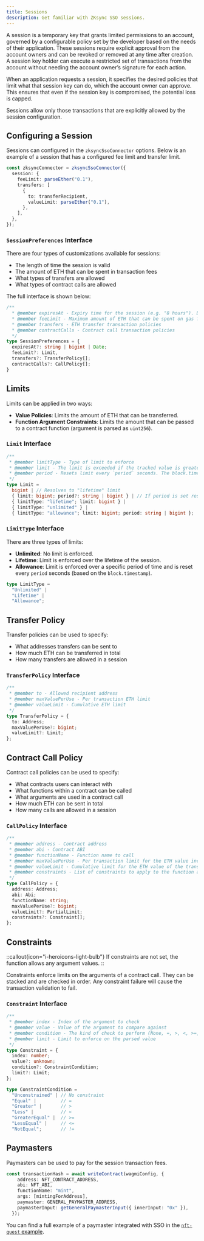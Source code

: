 ```yaml
---
title: Sessions
description: Get familiar with ZKsync SSO sessions.
---
```


A session is a temporary key that grants limited permissions to an account,
governed by a configurable policy set by the developer based on the needs of their application.
These sessions require explicit approval from the account owners and can be revoked or removed at any time after creation.
A session key holder can execute a restricted set of transactions from the account without needing the account owner’s signature for each action.

When an application requests a session, it specifies the desired policies that limit what that session key can do, which the account owner can approve.
This ensures that even if the session key is compromised, the potential loss is capped.

Sessions allow only those transactions that are explicitly allowed by the session configuration.

## Configuring a Session

Sessions can configured in the `zksyncSsoConnector` options.
Below is an example of a session that has a configured
fee limit and transfer limit.

```ts
const zksyncConnector = zksyncSsoConnector({
  session: {
    feeLimit: parseEther("0.1"),
    transfers: [
      {
        to: transferRecipient,
        valueLimit: parseEther("0.1"),
      },
    ],
  },
});
```

### `SessionPreferences` Interface

There are four types of customizations available for sessions:

- The length of time the session is valid
- The amount of ETH that can be spent in transaction fees
- What types of transfers are allowed
- What types of contract calls are allowed

The full interface is shown below:

```ts
/**
  * @member expiresAt - Expiry time for the session (e.g. "8 hours"). Defaults are set by the Auth Server (currently 1 day).
  * @member feeLimit - Maximum amount of ETH that can be spent on gas fees
  * @member transfers - ETH transfer transaction policies
  * @member contractCalls - Contract call transaction policies
  */
type SessionPreferences = {
  expiresAt?: string | bigint | Date;
  feeLimit?: Limit,
  transfers?: TransferPolicy[];
  contractCalls?: CallPolicy[];
}
```

## Limits

Limits can be applied in two ways:

- **Value Policies**: Limits the amount of ETH that can be transferred.
- **Function Argument Constraints**: Limits the amount that can be passed to a contract function (argument is parsed as `uint256`).

### `Limit` Interface

```ts
/**
 * @member limitType - Type of limit to enforce
 * @member limit - The limit is exceeded if the tracked value is greater than set value over the provided period (if applicable)
 * @member period - Resets limit every `period` seconds. The block.timestamp divisor for the limit to be enforced (eg: "60 minutes", "24 hours")
 */
type Limit =
  bigint | // Resolves to "lifetime" limit
  { limit: bigint; period?: string | bigint } | // If period is set resolves to "allowance" limit, otherwise "lifetime"
  { limitType: "lifetime"; limit: bigint } |
  { limitType: "unlimited" } |
  { limitType: "allowance"; limit: bigint; period: string | bigint };
```

### `LimitType` Interface

There are three types of limits:

- **Unlimited**: No limit is enforced.
- **Lifetime**: Limit is enforced over the lifetime of the session.
- **Allowance**: Limit is enforced over a specific period of time and is reset every `period` seconds (based on the `block.timestamp`).

```ts
type LimitType =
  "Unlimited" |
  "Lifetime" |
  "Allowance";
```

## Transfer Policy

Transfer policies can be used to specify:

- What addresses transfers can be sent to
- How much ETH can be transferred in total
- How many transfers are allowed in a session

### `TransferPolicy` Interface

```ts
/**
 * @member to - Allowed recipient address
 * @member maxValuePerUse - Per transaction ETH limit
 * @member valueLimit - Cumulative ETH limit
 */
type TransferPolicy = {
  to: Address;
  maxValuePerUse?: bigint;
  valueLimit?: Limit;
};
```

## Contract Call Policy

Contract call policies can be used to specify:

- What contracts users can interact with
- What functions within a contract can be called
- What arguments are used in a contract call
- How much ETH can be sent in total
- How many calls are allowed in a session

### `CallPolicy` Interface

```ts
/**
 * @member address - Contract address
 * @member abi - Contract ABI
 * @member functionName - Function name to call
 * @member maxValuePerUse - Per transaction limit for the ETH value included in the transaction
 * @member valueLimit - Cumulative limit for the ETH value of the transaction
 * @member constraints - List of constraints to apply to the function arguments; unconstrained if not set
 */
type CallPolicy = {
  address: Address;
  abi: Abi;
  functionName: string;
  maxValuePerUse?: bigint;
  valueLimit?: PartialLimit;
  constraints?: Constraint[];
};
```

## Constraints

::callout{icon="i-heroicons-light-bulb"}
If constraints are not set, the function allows any argument values.
::

Constraints enforce limits on the arguments of a contract call.
They can be stacked and are checked in order.
Any constraint failure will cause the transaction validation to fail.

### `Constraint` Interface

```ts
/**
 * @member index - Index of the argument to check
 * @member value - Value of the argument to compare against
 * @member condition - The kind of check to perform (None, =, >, <, >=, <=, !=)
 * @member limit - Limit to enforce on the parsed value
 */
type Constraint = {
  index: number;
  value?: unknown;
  condition?: ConstraintCondition;
  limit?: Limit;
};
```

```ts
type ConstraintCondition =
  "Unconstrained" | // No constraint
  "Equal" |         // =
  "Greater" |       // >
  "Less" |          // <
  "GreaterEqual" |  // >=
  "LessEqual" |     // <=
  "NotEqual";       // !=
```

## Paymasters

Paymasters can be used to pay for the session transaction fees.

```ts
const transactionHash = await writeContract(wagmiConfig, {
    address: NFT_CONTRACT_ADDRESS,
    abi: NFT_ABI,
    functionName: "mint",
    args: [mintingForAddress],
    paymaster: GENERAL_PAYMASTER_ADDRESS,
    paymasterInput: getGeneralPaymasterInput({ innerInput: "0x" }),
  });
```

You can find a full example of a paymaster integrated with SSO in the [`nft-quest` example](https://github.com/matter-labs/zksync-sso/blob/main/examples/nft-quest/composables/useMintNft.ts).
